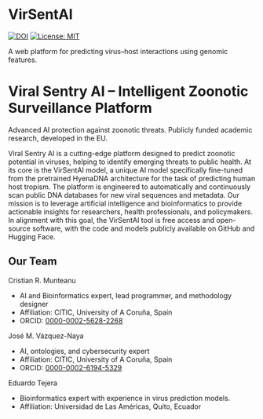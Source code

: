 

# VirSentAI
[![DOI](https://zenodo.org/badge/DOI/10.5281/zenodo.17445223.svg)](https://doi.org/10.5281/zenodo.17445223)
[![License: MIT](https://img.shields.io/badge/License-MIT-green.svg)](LICENSE)

A web platform for predicting virus–host interactions using genomic features.


# Viral Sentry AI – Intelligent Zoonotic Surveillance Platform
Advanced AI protection against zoonotic threats. Publicly funded academic research, developed in the EU.

Viral Sentry AI is a cutting-edge platform designed to predict zoonotic potential in viruses, helping to identify emerging threats to public health. At its core is the VirSentAI model, a unique AI model specifically fine-tuned from the pretrained HyenaDNA architecture for the task of predicting human host tropism. The platform is engineered to automatically and continuously scan public DNA databases for new viral sequences and metadata. Our mission is to leverage artificial intelligence and bioinformatics to provide actionable insights for researchers, health professionals, and policymakers. In alignment with this goal, the VirSentAI tool is free access and open-source software, with the code and models publicly available on GitHub and Hugging Face.

## Our Team
Cristian R. Munteanu
- AI and Bioinformatics expert, lead programmer, and methodology designer
- Affiliation: CITIC, University of A Coruña, Spain
- ORCID: [0000-0002-5628-2268](https://orcid.org/0000-0002-5628-2268)

José M. Vázquez-Naya
- AI, ontologies, and cybersecurity expert
- Affiliation: CITIC, University of A Coruña, Spain
- ORCID: [0000-0002-6194-5329](https://orcid.org/0000-0002-6194-5329)

Eduardo Tejera
- Bioinformatics expert with experience in virus prediction models.
- Affiliation: Universidad de Las Américas, Quito, Ecuador
